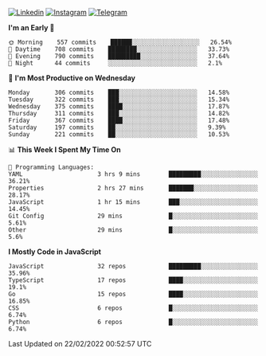[![Linkedin](https://img.shields.io/badge/-Archie-blue?style=flat-square&labelColor=gray&logo=Linkedin&logoColor=white&link=https://www.linkedin.com/in/archisdi)](https://www.linkedin.com/in/archisdi)
[![Instagram](https://img.shields.io/badge/-@archisdi-orange?style=flat-square&labelColor=gray&logo=Instagram&logoColor=white&link=https://www.instagram.com/archisdi)](https://www.instagram.com/archisdi)
[![Telegram](https://img.shields.io/badge/-aai-informational?style=flat-square&labelColor=gray&logo=telegram&logoColor=white&link=https://t.me/archisdi)](https://t.me/archisdi)

<!--START_SECTION:waka-->
**I'm an Early 🐤** 

```text
🌞 Morning    557 commits    ██████░░░░░░░░░░░░░░░░░░░   26.54% 
🌆 Daytime    708 commits    ████████░░░░░░░░░░░░░░░░░   33.73% 
🌃 Evening    790 commits    █████████░░░░░░░░░░░░░░░░   37.64% 
🌙 Night      44 commits     ░░░░░░░░░░░░░░░░░░░░░░░░░   2.1%

```
📅 **I'm Most Productive on Wednesday** 

```text
Monday       306 commits    ███░░░░░░░░░░░░░░░░░░░░░░   14.58% 
Tuesday      322 commits    ███░░░░░░░░░░░░░░░░░░░░░░   15.34% 
Wednesday    375 commits    ████░░░░░░░░░░░░░░░░░░░░░   17.87% 
Thursday     311 commits    ███░░░░░░░░░░░░░░░░░░░░░░   14.82% 
Friday       367 commits    ████░░░░░░░░░░░░░░░░░░░░░   17.48% 
Saturday     197 commits    ██░░░░░░░░░░░░░░░░░░░░░░░   9.39% 
Sunday       221 commits    ██░░░░░░░░░░░░░░░░░░░░░░░   10.53%

```


📊 **This Week I Spent My Time On** 

```text
💬 Programming Languages: 
YAML                     3 hrs 9 mins        █████████░░░░░░░░░░░░░░░░   36.21% 
Properties               2 hrs 27 mins       ███████░░░░░░░░░░░░░░░░░░   28.17% 
JavaScript               1 hr 15 mins        ███░░░░░░░░░░░░░░░░░░░░░░   14.45% 
Git Config               29 mins             █░░░░░░░░░░░░░░░░░░░░░░░░   5.61% 
Other                    29 mins             █░░░░░░░░░░░░░░░░░░░░░░░░   5.6%

```

**I Mostly Code in JavaScript** 

```text
JavaScript               32 repos            █████████░░░░░░░░░░░░░░░░   35.96% 
TypeScript               17 repos            ████░░░░░░░░░░░░░░░░░░░░░   19.1% 
Go                       15 repos            ████░░░░░░░░░░░░░░░░░░░░░   16.85% 
CSS                      6 repos             █░░░░░░░░░░░░░░░░░░░░░░░░   6.74% 
Python                   6 repos             █░░░░░░░░░░░░░░░░░░░░░░░░   6.74%

```



 Last Updated on 22/02/2022 00:52:57 UTC
<!--END_SECTION:waka-->